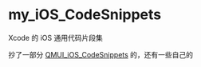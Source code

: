# my_iOS_CodeSnippets
 Xcode 的 iOS 通用代码片段集

抄了一部分 [QMUI_iOS_CodeSnippets](https://github.com/QMUI/QMUI_iOS_CodeSnippets.git) 的，还有一些自己的
